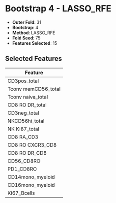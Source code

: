 # Bootstrap 4 - LASSO_RFE

- **Outer Fold**: 31
- **Bootstrap**: 4
- **Method**: LASSO_RFE
- **Fold Seed**: 75
- **Features Selected**: 15

## Selected Features

| Feature |
|---------|
| CD3pos_total |
| Tconv memCD56_total |
| Tconv naive_total |
| CD8 RO DR_total |
| CD3neg_total |
| NKCD56hi_total |
| NK Ki67_total |
| CD8 RA_CD3 |
| CD8 RO CXCR3_CD8 |
| CD8 RO DR_CD8 |
| CD56_CD8RO |
| PD1_CD8RO |
| CD14mono_myeloid |
| CD16mono_myeloid |
| Ki67_Bcells |
